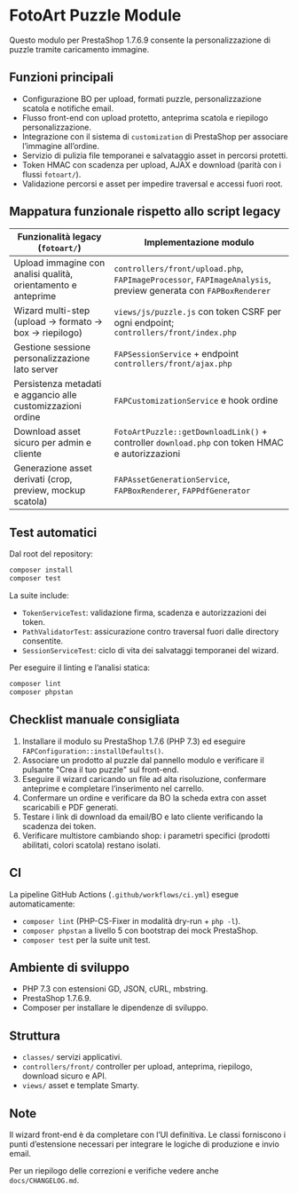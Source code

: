 # FotoArt Puzzle Module

Questo modulo per PrestaShop 1.7.6.9 consente la personalizzazione di puzzle tramite caricamento immagine.

## Funzioni principali
- Configurazione BO per upload, formati puzzle, personalizzazione scatola e notifiche email.
- Flusso front-end con upload protetto, anteprima scatola e riepilogo personalizzazione.
- Integrazione con il sistema di `customization` di PrestaShop per associare l’immagine all’ordine.
- Servizio di pulizia file temporanei e salvataggio asset in percorsi protetti.
- Token HMAC con scadenza per upload, AJAX e download (parità con i flussi `fotoart/`).
- Validazione percorsi e asset per impedire traversal e accessi fuori root.

## Mappatura funzionale rispetto allo script legacy

| Funzionalità legacy (`fotoart/`) | Implementazione modulo |
| -------------------------------- | ----------------------- |
| Upload immagine con analisi qualità, orientamento e anteprime | `controllers/front/upload.php`, `FAPImageProcessor`, `FAPImageAnalysis`, preview generata con `FAPBoxRenderer` |
| Wizard multi-step (upload → formato → box → riepilogo) | `views/js/puzzle.js` con token CSRF per ogni endpoint; `controllers/front/index.php` |
| Gestione sessione personalizzazione lato server | `FAPSessionService` + endpoint `controllers/front/ajax.php` |
| Persistenza metadati e aggancio alle customizzazioni ordine | `FAPCustomizationService` e hook ordine |
| Download asset sicuro per admin e cliente | `FotoArtPuzzle::getDownloadLink()` + controller `download.php` con token HMAC e autorizzazioni |
| Generazione asset derivati (crop, preview, mockup scatola) | `FAPAssetGenerationService`, `FAPBoxRenderer`, `FAPPdfGenerator` |

## Test automatici

Dal root del repository:

```bash
composer install
composer test
```

La suite include:
- `TokenServiceTest`: validazione firma, scadenza e autorizzazioni dei token.
- `PathValidatorTest`: assicurazione contro traversal fuori dalle directory consentite.
- `SessionServiceTest`: ciclo di vita dei salvataggi temporanei del wizard.

Per eseguire il linting e l’analisi statica:

```bash
composer lint
composer phpstan
```

## Checklist manuale consigliata

1. Installare il modulo su PrestaShop 1.7.6 (PHP 7.3) ed eseguire `FAPConfiguration::installDefaults()`.
2. Associare un prodotto al puzzle dal pannello modulo e verificare il pulsante "Crea il tuo puzzle" sul front-end.
3. Eseguire il wizard caricando un file ad alta risoluzione, confermare anteprime e completare l’inserimento nel carrello.
4. Confermare un ordine e verificare da BO la scheda extra con asset scaricabili e PDF generati.
5. Testare i link di download da email/BO e lato cliente verificando la scadenza dei token.
6. Verificare multistore cambiando shop: i parametri specifici (prodotti abilitati, colori scatola) restano isolati.

## CI

La pipeline GitHub Actions (`.github/workflows/ci.yml`) esegue automaticamente:
- `composer lint` (PHP-CS-Fixer in modalità dry-run + `php -l`).
- `composer phpstan` a livello 5 con bootstrap dei mock PrestaShop.
- `composer test` per la suite unit test.

## Ambiente di sviluppo

- PHP 7.3 con estensioni GD, JSON, cURL, mbstring.
- PrestaShop 1.7.6.9.
- Composer per installare le dipendenze di sviluppo.

## Struttura
- `classes/` servizi applicativi.
- `controllers/front/` controller per upload, anteprima, riepilogo, download sicuro e API.
- `views/` asset e template Smarty.

## Note
Il wizard front-end è da completare con l’UI definitiva. Le classi forniscono i punti d’estensione necessari per integrare le logiche di produzione e invio email.

Per un riepilogo delle correzioni e verifiche vedere anche `docs/CHANGELOG.md`.
